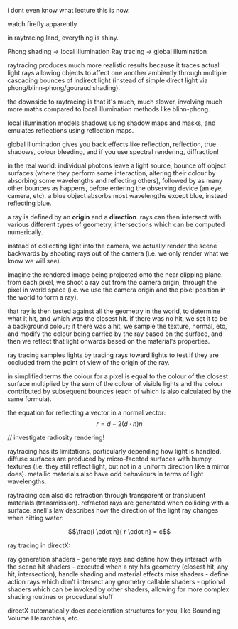 i dont even know what lecture this is now.

watch firefly apparently

in raytracing land, everything is shiny.

Phong shading -> local illumination
Ray tracing -> global illumination

raytracing produces much more realistic results because it traces actual light rays allowing objects to affect one another ambiently through multiple cascading bounces of indirect light (instead of simple direct light via phong/blinn-phong/gouraud shading).

the downside to raytracing is that it's much, much slower, involving much more maths compared to local illumination methods like blinn-phong.

local illumination models shadows using shadow maps and masks, and emulates reflections using reflection maps.

global illumination gives you back effects like reflection, reflection, true shadows, colour bleeding, and if you use spectral rendering, diffraction!

in the real world: individual photons leave a light source, bounce off object surfaces (where they perform some interaction, altering their colour by absorbing some wavelengths and reflecting others), followed by as many other bounces as happens, before entering the observing device (an eye, camera, etc). a blue object absorbs most wavelengths except blue, instead reflecting blue.

a ray is defined by an **origin** and a **direction**. rays can then intersect with various different types of geometry, intersections which can be computed numerically.

instead of collecting light into the camera, we actually render the scene backwards by shooting rays out of the camera (i.e. we only render what we know we will see).

imagine the rendered image being projected onto the near clipping plane. from each pixel, we shoot a ray out from the camera origin, through the pixel in world space (i.e. we use the camera origin and the pixel position in the world to form a ray). 

that ray is then tested against all the geometry in the world, to determine what it hit, and which was the closest hit. if there was no hit, we set it to be a background colour; if there was a hit, we sample the texture, normal, etc, and modify the colour being carried by the ray based on the surface, and then we reflect that light onwards based on the material's properties.

ray tracing samples lights by tracing rays toward lights to test if they are occluded from the point of view of the origin of the ray.

in simplified terms the colour for a pixel is equal to the colour of the closest surface multiplied by the sum of the colour of visible lights and the colour contributed by subsequent bounces (each of which is also calculated by the same formula).

the equation for reflecting a vector in a normal vector:
$$r = d-2(d\cdot n)n$$

// investigate radiosity rendering!

raytracing has its limitations, particularly depending how light is handled. diffuse surfaces are produced by micro-faceted surfaces with bumpy textures (i.e. they still reflect light, but not in a uniform direction like a mirror does). metallic materials also have odd behaviours in terms of light wavelengths.

raytracing can also do refraction through transparent or translucent materials (transmission). refracted rays are generated when colliding with a surface. snell's law describes how the direction of the light ray changes when hitting water:

$$\frac{i \cdot n}{ r \cdot n} = c$$

ray tracing in directX:

ray generation shaders - generate rays and define how they interact with the scene
hit shaders - executed when a ray hits geometry (closest hit, any hit, intersection), handle shading and material effects
miss shaders - define action rays which don't intersect any geometry
callable shaders - optional shaders which can be invoked by other shaders, allowing for more complex shading routines or procedural stuff

directX automatically does acceleration structures for you, like Bounding Volume Heirarchies, etc.
